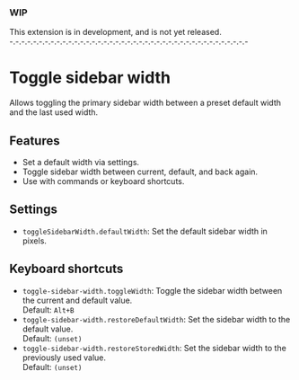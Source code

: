 ### WIP
This extension is in development, and is not yet released.\
-.-.-.-.-.-.-.-.-.-.-.-.-.-.-.-.-.-.-.-.-.-.-.-.-.-.-.-.-.-.-.-.-.-.-.-.-.-.-.-.-



# Toggle sidebar width

Allows toggling the primary sidebar width between a preset default width and the last used width.

## Features
- Set a default width via settings.
- Toggle sidebar width between current, default, and back again.
- Use with commands or keyboard shortcuts.

## Settings
- `toggleSidebarWidth.defaultWidth`: Set the default sidebar width in pixels.

## Keyboard shortcuts
- `toggle-sidebar-width.toggleWidth`: Toggle the sidebar width between the current and default value.\
  Default: `Alt+B`
- `toggle-sidebar-width.restoreDefaultWidth`: Set the sidebar width to the default value.\
  Default: `(unset)`
- `toggle-sidebar-width.restoreStoredWidth`: Set the sidebar width to the previously used value.\
  Default: `(unset)`
